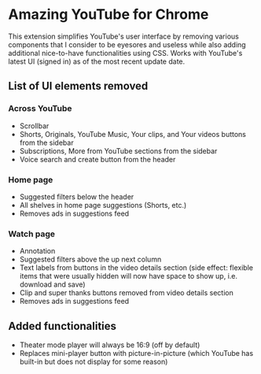 # Amazing YouTube for Chrome

This extension simplifies YouTube's user interface by
removing various components that I consider to be eyesores and
useless while also adding additional nice-to-have functionalities using CSS.
Works with YouTube's latest UI (signed in) as of the most recent update date.

## List of UI elements removed

### Across YouTube

- Scrollbar
- Shorts, Originals, YouTube Music, Your clips, and Your videos buttons from the sidebar
- Subscriptions, More from YouTube sections from the sidebar
- Voice search and create button from the header

### Home page

- Suggested filters below the header
- All shelves in home page suggestions (Shorts, etc.)
- Removes ads in suggestions feed

### Watch page

- Annotation
- Suggested filters above the up next column
- Text labels from buttons in the video details section
  (side effect: flexible items that were usually hidden will
  now have space to show up, i.e. download and save)
- Clip and super thanks buttons removed from video details section
- Removes ads in suggestions feed

## Added functionalities

- Theater mode player will always be 16:9 (off by default)
- Replaces mini-player button with picture-in-picture
  (which YouTube has built-in but does not display for some reason)
